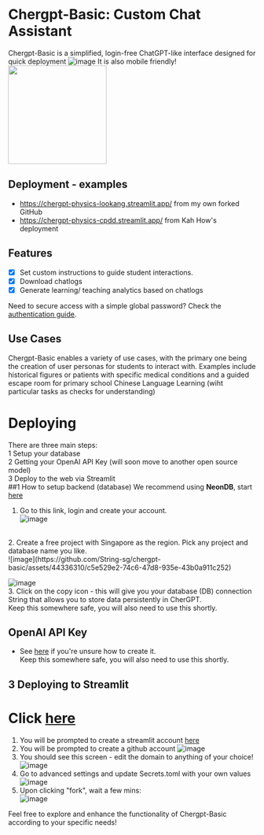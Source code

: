 # Chergpt-Basic: Custom Chat Assistant
Chergpt-Basic is a simplified, login-free ChatGPT-like interface designed for quick deployment
![image](https://github.com/String-sg/chergpt-basic/assets/44336310/7781fef9-7954-4a47-9523-0edb200b48c0)
It is also mobile friendly! <br>
<img src="https://github.com/String-sg/chergpt-basic/assets/44336310/f21a155a-75a2-4ab5-be5f-95c25ca5c2d9" width="200" />

## Deployment - examples
-  https://chergpt-physics-lookang.streamlit.app/ from my own forked GitHub 
-  https://chergpt-physics-cpdd.streamlit.app/  from Kah How's deployment

## Features
- [x] Set custom instructions to guide student interactions.
- [x] Download chatlogs
- [x] Generate learning/ teaching analytics based on chatlogs

Need to secure access with a simple global password? Check the [authentication guide](https://docs.streamlit.io/knowledge-base/deploy/authentication-without-sso).

## Use Cases
Chergpt-Basic enables a variety of use cases, with the primary one being the creation of user personas for students to interact with. Examples include historical figures or patients with specific medical conditions and a guided escape room for primary school Chinese Language Learning (wiht particular tasks as checks for understanding)

# Deploying
There are three main steps:<br>
1 Setup your database <br>
2 Getting your OpenAI API Key (will soon move to another open source model) <br>
3 Deploy to the web via Streamlit <br>
##1 How to setup backend (database)
We recommend using **NeonDB**, start [here](https://console.neon.tech/) <br>

1. Go to this link, login and create your account.<br>
![image](https://github.com/String-sg/chergpt-basic/assets/44336310/c4921ffc-15ec-48d2-a4ba-8dec02ef66c1)
<br>
2. Create a free project with Singapore as the region. Pick any project and database name you like. <br>
![image](https://github.com/String-sg/chergpt-basic/assets/44336310/c5e529e2-74c6-47d8-935e-43b0a911c252)

![image](https://github.com/String-sg/chergpt-basic/assets/44336310/f5a3f4f3-dfb1-440d-959b-d71c5a6b00e2)
<br>
3. Click on the copy icon - this will give you your database (DB) connection String that allows you to store data persistently in CherGPT.<br>
Keep this somewhere safe, you will also need to use this shortly.

## OpenAI API Key
- See [here](https://teachertech.beehiiv.com/p/api-openai) if you're unsure how to create it.<br>
Keep this somewhere safe, you will also need to use this shortly.

## 3 Deploying to Streamlit

# Click [here](https://share.streamlit.io/create-from-fork?owner=string-sg&repository=chergpt-basic&branch=main&mainModule=main.py&appId=c730ddec-3987-442a-9ed0-14754a284ed0)

1. You will be prompted to create a streamlit account [here](https://streamlit.io/)
2. You will be prompted to create a github account
![image](https://github.com/String-sg/chergpt-basic/assets/44336310/f6db1538-2481-4cd8-95e0-a45a02285768)
3. You should see this screen - edit the domain to anything of your choice!
![image](https://github.com/String-sg/chergpt-basic/assets/44336310/8574e485-06fb-4b0c-b7d9-48755ce7bc8d)
4. Go to advanced settings and update Secrets.toml with your own values
![image](https://github.com/String-sg/chergpt-basic/assets/44336310/114583ab-a36e-4725-8d65-3705393293a3)
5. Upon clicking "fork", wait a few mins:<br>
![image](https://github.com/String-sg/chergpt-basic/assets/44336310/6270480b-0e97-4195-815f-5f9b7e2939fd)


Feel free to explore and enhance the functionality of Chergpt-Basic according to your specific needs!
